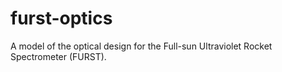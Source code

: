 # furst-optics
A model of the optical design for the Full-sun Ultraviolet Rocket Spectrometer (FURST).
